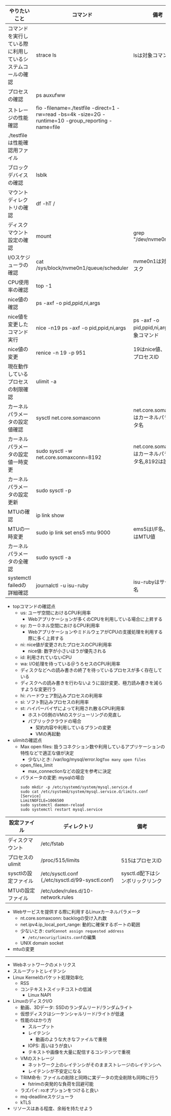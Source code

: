 
|  やりたいこと  |     コマンド      | 備考 |
| --- | ----------- | ------- |
|  コマンドを実行している際に利用しているシステムコールの確認   | strace ls |  lsは対象コマンド    |
| プロセスの確認    | ps auxufww |       |
| ストレージの性能確認 | fio -filename=./testfile -direct=1 -rw=read -bs=4k -size=2G -runtime=10 -group_reporting -name=file
 | ./testfileは性能確認用ファイル |
| ブロックデバイスの確認    |  lsblk |       |
| マウントディレクトリの確認    |  df -hT / |       |
| ディスクマウント設定の確認    |   mount |grep "/dev/nvme0n1" | /dev/nvme0n1は対象ディスク |
| I/Oスケジューラの確認    |   cat /sys/block/nvme0n1/queue/scheduler | nvme0n1は対象ディスク |
| CPU使用率の確認    |   top -1 |  |
| nice値の確認    |   ps -axf -o pid,ppid,ni,args |  |
| nice値を変更したコマンド実行    |    nice -n19 ps -axf -o pid,ppid,ni,args | ps -axf -o pid,ppid,ni,args は対象コマンド |
| nice値の変更    |   renice -n 19 -p 951  | 19はnice値、951はプロセスID |
| 現在動作しているプロセスの制限確認    |   ulimit -a  |  |
| カーネルパラメータの設定値確認    |   sysctl net.core.somaxconn  | net.core.somaxconnはカーネルパラメータ名 |
| カーネルパラメータの設定値一時変更    |   sudo sysctl -w net.core.somaxconn=8192  | net.core.somaxconnはカーネルパラメータ名,8192は設定値 |
| カーネルパラメータの設定更新 |   sudo sysctl -p  |  |
| MTUの確認 | ip link show |  |
| MTUの一時変更 | sudo ip link set ens5 mtu 9000 | ems5はI/F名、9000はMTU値 |
| カーネルパラメータの全確認 |   sudo sysctl -a  |  |
| systemctl failedの詳細確認 |  journalctl -u isu-ruby  | isu-rubyはサービス名 |


- topコマンドの確認点
  - us: ユーザ空間におけるCPU利用率
    - Webアプリケーションが多くのCPUを利用している場合に上昇する
  - sy: カー０ネル空間におけるCPU利用率
    - WebアプリケーションやミドルウェアがCPUの支援処理を利用する際に多く上昇する
  - ni: nice値が変更されたプロセスのCPU利用率
    - nice値: 数字が小さいほうが優先される
  - id: 利用されていないCPU
  - wa: I/O処理を待っている＠うろセスのCPU利用率
   - ディスクなどへの読み書きの終了を待っているプロセスが多く存在している
   - ディスクへの読み書きを行わないように設計変更、極力読み書きを減らすような変更行う
  - hi: ハードウェア割込みプロセスの利用率
  - si: ソフト割込みプロセスの利用率
  - st: ハイパーバイザによって利用され散るCPU利用率
    - ホストOS側のVMのスケジューリングの見直し
    - パブリッククラウドの場合
      - 契約内容や利用しているプランの変更
      - VMの再起動
- ulimitの確認点
  - Max open files: 扱うコネクション数や利用しているアプリケーションの特性などで適正な値が決定
    - 少ないとき: /var/log/mysql/error.log`Too many open files`
  - open_files_limit
    - max_connectionなどの設定を参考に決定 
  - パラメータの変更: mysqlの場合
    ```
    sudo mkdir -p /etc/systemd/system/mysql.service.d
    sudo cat /etc/systemd/system/mysql.service.d/limits.conf
    [Service]
    LimitNOFILE=1006500
    sudo systemctl daemon-reload
    sudo systemctl restart mysql.service
    ```
 
|  設定ファイル  |    ディレクトリ      | 備考 |
| --- | ----------- | ------- |
| ディスクマウント   | /etc/fstab |  |
| プロセスのulimit   | /proc/515/limits | 515はプロセスID |
| sysctlの設定ファイル   | /etc/sysctl.conf (,/etc/sysctl.d/99-sysctl.conf) | sysctl.d配下はシンボリックリンク |
| MTUの設定ファイル   |  /etc/udev/rules.d/10-network.rules |  |

- Webサービスを提供する際に利用するLinuxカーネルパラメータ
  - nt.core.somaxconn: backlogの受け入れ数
   - net.ipv4.ip_local_port_range: 動的に確保するポートの範囲
    - 少ないとき: curl`Connot assign requested address`
      - `/etc/securiy/limits.conf`の編集
    -  UNIX domain socket
 - mtuの変更 

---
- Webネットワークのメトリクス
 - スループットとレイテンシ
- Linux Kernelのパケット処理効率化
  - RSS
  - コンテキストスイッチコストの低減
    - Linux NAPI
- LinuxのディスクI/O  
  - 動画、3Dデータ: SSDのランダムリード/ランダムライト
  - 仮想ディスクはシーケンシャルリード/ライトが低速
  - 性能のはかり方
    - スループット
    - レイテンシ
      - 動画のような大きなファイルで重視
    - IOPS: 高いほうが良い
     - テキストや画像を大量に配信するコンテンツで重視
  - VMのストレージ
    - ネットワーク上のレイテンシがそのままストレージのレイテンシへ
    - レイテンシが不安定になる
  - TRIM命令: ファイルの削除と同時に実データの完全削除も同時に行う
    - fstrimの突発的な負荷を回避可能
  - ラズパイ: roオプションをつけると良い
  - mq-deadlineスケジューラ
  - kTLS
- リソースはある程度、余裕を持たせよう





